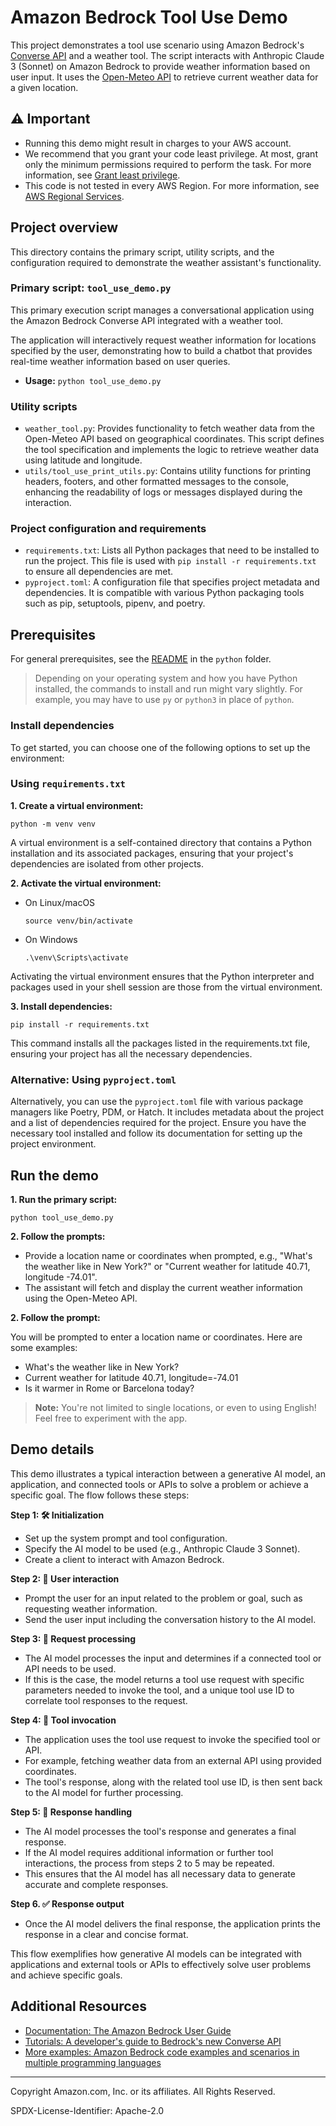 # Amazon Bedrock Tool Use Demo

This project demonstrates a tool use scenario using Amazon Bedrock's
[Converse API](https://docs.aws.amazon.com/bedrock/latest/userguide/conversation-inference.html) and a weather tool.
The script interacts with Anthropic Claude 3 (Sonnet) on Amazon Bedrock to provide weather information based on user
input. It uses the [Open-Meteo API](https://open-meteo.com/) to retrieve current weather data for a given location.

## ⚠️ Important

* Running this demo might result in charges to your AWS account.
* We recommend that you grant your code least privilege. At most, grant only the
  minimum permissions required to perform the task. For more information, see
  [Grant least privilege](https://docs.aws.amazon.com/IAM/latest/UserGuide/best-practices.html#grant-least-privilege).
* This code is not tested in every AWS Region. For more information, see
  [AWS Regional Services](https://aws.amazon.com/about-aws/global-infrastructure/regional-product-services).

## Project overview

This directory contains the primary script, utility scripts, and the configuration required to demonstrate the weather
assistant's functionality.

### Primary script: `tool_use_demo.py`

This primary execution script manages a conversational application using the Amazon Bedrock Converse API integrated
with a weather tool.

The application will interactively request weather information for locations specified by the user, demonstrating how
to build a chatbot that provides real-time weather information based on user queries.

- **Usage:** `python tool_use_demo.py`

### Utility scripts

- `weather_tool.py`: Provides functionality to fetch weather data from the Open-Meteo API based on geographical
  coordinates. This script defines the tool specification and implements the logic to retrieve weather data using
  latitude and longitude.
- `utils/tool_use_print_utils.py`: Contains utility functions for printing headers, footers, and other formatted
  messages to the console, enhancing the readability of logs or messages displayed during the interaction.

### Project configuration and requirements

- `requirements.txt`: Lists all Python packages that need to be installed to run the project. This file is used
  with `pip install -r requirements.txt` to ensure all dependencies are met.
- `pyproject.toml`: A configuration file that specifies project metadata and dependencies. It is compatible with various
  Python packaging tools such as pip, setuptools, pipenv, and poetry.

## Prerequisites

For general prerequisites, see the [README](../../../../../../README.md#Prerequisites) in the `python` folder.

> Depending on your operating system and how you have Python installed, the commands to install and run might vary
> slightly. For example, you may have to use `py` or `python3` in place of `python`.

### Install dependencies

To get started, you can choose one of the following options to set up the environment:

### Using `requirements.txt`

**1. Create a virtual environment:**

```shell
python -m venv venv
```

A virtual environment is a self-contained directory that contains a Python installation and its associated packages,
ensuring that your project's dependencies are isolated from other projects.

**2. Activate the virtual environment:**

- On Linux/macOS
  ```shell
  source venv/bin/activate
  ```

- On Windows
  ```shell
  .\venv\Scripts\activate
  ```

Activating the virtual environment ensures that the Python interpreter and packages used in your shell session are those
from the virtual environment.

**3. Install dependencies:**

```shell
pip install -r requirements.txt
```

This command installs all the packages listed in the requirements.txt file, ensuring your project has all the necessary
dependencies.

### Alternative: Using `pyproject.toml`

Alternatively, you can use the `pyproject.toml` file with various package managers like Poetry, PDM, or Hatch. It
includes metadata about the project and a list of dependencies required for the project. Ensure you have the necessary
tool installed and follow its documentation for setting up the project environment.

## Run the demo

**1. Run the primary script:**

```shell
python tool_use_demo.py
```

**2. Follow the prompts:**

- Provide a location name or coordinates when prompted, e.g., "What's the weather like in New York?" or "Current weather
  for latitude 40.71, longitude -74.01".
- The assistant will fetch and display the current weather information using the Open-Meteo API.

**2. Follow the prompt:**

You will be prompted to enter a location name or coordinates. Here are some examples:

- What's the weather like in New York?
- Current weather for latitude 40.71, longitude=-74.01
- Is it warmer in Rome or Barcelona today?

> **Note:** You're not limited to single locations, or even to using English! Feel free to experiment with the app.

## Demo details

This demo illustrates a typical interaction between a generative AI model, an application, and connected tools or APIs
to solve a problem or achieve a specific goal. The flow follows these steps:

**Step 1: 🛠️ Initialization**

- Set up the system prompt and tool configuration.
- Specify the AI model to be used (e.g., Anthropic Claude 3 Sonnet).
- Create a client to interact with Amazon Bedrock.

**Step 2: 💬 User interaction**

- Prompt the user for an input related to the problem or goal, such as requesting weather information.
- Send the user input including the conversation history to the AI model.

**Step 3: 🤖 Request processing**

- The AI model processes the input and determines if a connected tool or API needs to be used.
- If this is the case, the model returns a tool use request with specific parameters needed to invoke the tool, and a
  unique tool use ID to correlate tool responses to the request.

**Step 4: 📡 Tool invocation**

- The application uses the tool use request to invoke the specified tool or API.
- For example, fetching weather data from an external API using provided coordinates.
- The tool's response, along with the related tool use ID, is then sent back to the AI model for further processing.

**Step 5: 🤖 Response handling**

- The AI model processes the tool's response and generates a final response.
- If the AI model requires additional information or further tool interactions, the process from steps 2 to 5 may be
  repeated.
- This ensures that the AI model has all necessary data to generate accurate and complete responses.

**Step 6. ✅ Response output**

- Once the AI model delivers the final response, the application prints the response in a clear and concise format.

This flow exemplifies how generative AI models can be integrated with applications and external tools or APIs to
effectively solve user problems and achieve specific goals.

## Additional Resources

- [Documentation: The Amazon Bedrock User Guide](https://docs.aws.amazon.com/bedrock/latest/userguide/what-is-bedrock.html)
- [Tutorials: A developer's guide to Bedrock's new Converse API](https://community.aws/content/2dtauBCeDa703x7fDS9Q30MJoBA/amazon-bedrock-converse-api-developer-guide)
- [More examples: Amazon Bedrock code examples and scenarios in multiple programming languages](https://docs.aws.amazon.com/bedrock/latest/userguide/service_code_examples.html)

---

Copyright Amazon.com, Inc. or its affiliates. All Rights Reserved.

SPDX-License-Identifier: Apache-2.0